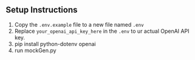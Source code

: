 ## Setup Instructions

1. Copy the `.env.example` file to a new file named `.env`
2. Replace `your_openai_api_key_here` in the `.env` to ur actual OpenAI API key.
3. pip install python-dotenv openai
4. run mockGen.py

